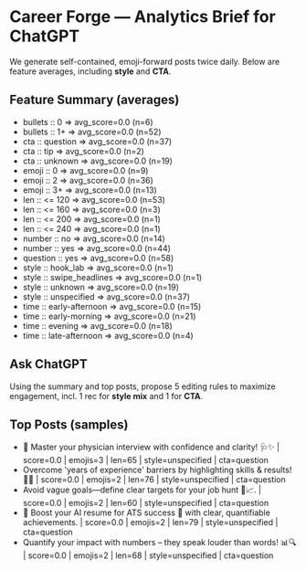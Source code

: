 # Career Forge — Analytics Brief for ChatGPT

We generate self-contained, emoji-forward posts twice daily. Below are feature averages, including **style** and **CTA**.

## Feature Summary (averages)

- bullets :: 0 => avg_score=0.0 (n=6)
- bullets :: 1+ => avg_score=0.0 (n=52)
- cta :: question => avg_score=0.0 (n=37)
- cta :: tip => avg_score=0.0 (n=2)
- cta :: unknown => avg_score=0.0 (n=19)
- emoji :: 0 => avg_score=0.0 (n=9)
- emoji :: 2 => avg_score=0.0 (n=36)
- emoji :: 3+ => avg_score=0.0 (n=13)
- len :: <= 120 => avg_score=0.0 (n=53)
- len :: <= 160 => avg_score=0.0 (n=3)
- len :: <= 200 => avg_score=0.0 (n=1)
- len :: <= 240 => avg_score=0.0 (n=1)
- number :: no => avg_score=0.0 (n=14)
- number :: yes => avg_score=0.0 (n=44)
- question :: yes => avg_score=0.0 (n=58)
- style :: hook_lab => avg_score=0.0 (n=1)
- style :: swipe_headlines => avg_score=0.0 (n=1)
- style :: unknown => avg_score=0.0 (n=19)
- style :: unspecified => avg_score=0.0 (n=37)
- time :: early-afternoon => avg_score=0.0 (n=15)
- time :: early-morning => avg_score=0.0 (n=21)
- time :: evening => avg_score=0.0 (n=18)
- time :: late-afternoon => avg_score=0.0 (n=4)

## Ask ChatGPT

Using the summary and top posts, propose 5 editing rules to maximize engagement, incl. 1 rec for **style mix** and 1 for **CTA**.

## Top Posts (samples)

- 🎯 Master your physician interview with confidence and clarity! 🩺✨  | score=0.0 | emojis=3 | len=65 | style=unspecified | cta=question
- Overcome 'years of experience' barriers by highlighting skills & results! 🚀💼  | score=0.0 | emojis=2 | len=76 | style=unspecified | cta=question
- Avoid vague goals—define clear targets for your job hunt 🎯📈.  | score=0.0 | emojis=2 | len=60 | style=unspecified | cta=question
- 🧠 Boost your AI resume for ATS success 🚀 with clear, quantifiable achievements.  | score=0.0 | emojis=2 | len=79 | style=unspecified | cta=question
- Quantify your impact with numbers – they speak louder than words! 📊🔍  | score=0.0 | emojis=2 | len=68 | style=unspecified | cta=question